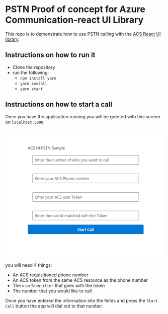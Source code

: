 # PSTN Proof of concept for Azure Communication-react UI Library

This repo is to demonstrate how to use PSTN calling with the [ACS React UI library](https://github.com/Azure/communication-ui-library).

## Instructions on how to run it

- Clone the repository
- run the following:
    - ```npm install yarn```
    - ```yarn install```
    - ```yarn start```

## Instructions on how to start a call
Once you have the application running you will be greeted with this screen on `localhost:3000`

![Screenshot of the home page](./images/homePage.png)

you will need 4 things: 
- An ACS requisitioned phone number
- An ACS token from the same ACS resource as the phone number
- The `userIdentifier` that goes with the token
- The number that you would like to call

Once you have entered the information into the fields and press the `Start Call` button the app will dial out to that number. 

